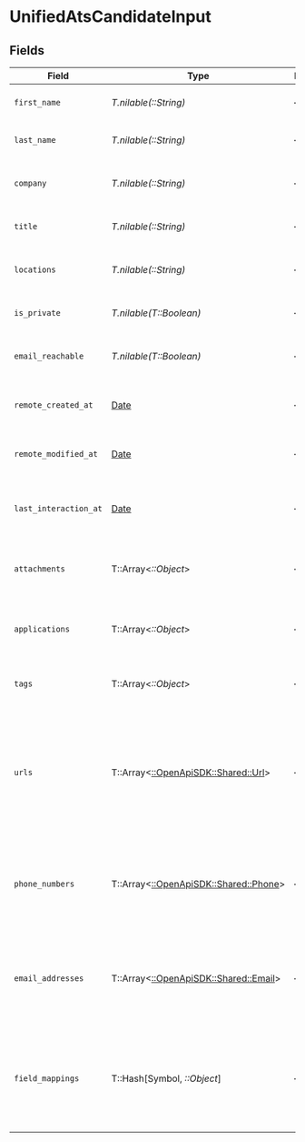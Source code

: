 # UnifiedAtsCandidateInput


## Fields

| Field                                                                                                 | Type                                                                                                  | Required                                                                                              | Description                                                                                           | Example                                                                                               |
| ----------------------------------------------------------------------------------------------------- | ----------------------------------------------------------------------------------------------------- | ----------------------------------------------------------------------------------------------------- | ----------------------------------------------------------------------------------------------------- | ----------------------------------------------------------------------------------------------------- |
| `first_name`                                                                                          | *T.nilable(::String)*                                                                                 | :heavy_minus_sign:                                                                                    | The first name of the candidate                                                                       | Joe                                                                                                   |
| `last_name`                                                                                           | *T.nilable(::String)*                                                                                 | :heavy_minus_sign:                                                                                    | The last name of the candidate                                                                        | Doe                                                                                                   |
| `company`                                                                                             | *T.nilable(::String)*                                                                                 | :heavy_minus_sign:                                                                                    | The company of the candidate                                                                          | Acme                                                                                                  |
| `title`                                                                                               | *T.nilable(::String)*                                                                                 | :heavy_minus_sign:                                                                                    | The title of the candidate                                                                            | Analyst                                                                                               |
| `locations`                                                                                           | *T.nilable(::String)*                                                                                 | :heavy_minus_sign:                                                                                    | The locations of the candidate                                                                        | New York                                                                                              |
| `is_private`                                                                                          | *T.nilable(T::Boolean)*                                                                               | :heavy_minus_sign:                                                                                    | Whether the candidate is private                                                                      | false                                                                                                 |
| `email_reachable`                                                                                     | *T.nilable(T::Boolean)*                                                                               | :heavy_minus_sign:                                                                                    | Whether the candidate is reachable by email                                                           | true                                                                                                  |
| `remote_created_at`                                                                                   | [Date](https://ruby-doc.org/stdlib-2.6.1/libdoc/date/rdoc/Date.html)                                  | :heavy_minus_sign:                                                                                    | The remote creation date of the candidate                                                             | 2024-10-01T12:00:00Z                                                                                  |
| `remote_modified_at`                                                                                  | [Date](https://ruby-doc.org/stdlib-2.6.1/libdoc/date/rdoc/Date.html)                                  | :heavy_minus_sign:                                                                                    | The remote modification date of the candidate                                                         | 2024-10-01T12:00:00Z                                                                                  |
| `last_interaction_at`                                                                                 | [Date](https://ruby-doc.org/stdlib-2.6.1/libdoc/date/rdoc/Date.html)                                  | :heavy_minus_sign:                                                                                    | The last interaction date with the candidate                                                          | 2024-10-01T12:00:00Z                                                                                  |
| `attachments`                                                                                         | T::Array<*::Object*>                                                                                  | :heavy_minus_sign:                                                                                    | The attachments UUIDs of the candidate                                                                | [<br/>"801f9ede-c698-4e66-a7fc-48d19eebaa4f"<br/>]                                                    |
| `applications`                                                                                        | T::Array<*::Object*>                                                                                  | :heavy_minus_sign:                                                                                    | The applications UUIDs of the candidate                                                               | [<br/>"801f9ede-c698-4e66-a7fc-48d19eebaa4f"<br/>]                                                    |
| `tags`                                                                                                | T::Array<*::Object*>                                                                                  | :heavy_minus_sign:                                                                                    | The tags of the candidate                                                                             | [<br/>"tag_1",<br/>"tag_2"<br/>]                                                                      |
| `urls`                                                                                                | T::Array<[::OpenApiSDK::Shared::Url](../../models/shared/url.md)>                                     | :heavy_minus_sign:                                                                                    | The urls of the candidate, possible values for Url type are WEBSITE, BLOG, LINKEDIN, GITHUB, or OTHER | [<br/>{<br/>"url": "mywebsite.com",<br/>"url_type": "WEBSITE"<br/>}<br/>]                             |
| `phone_numbers`                                                                                       | T::Array<[::OpenApiSDK::Shared::Phone](../../models/shared/phone.md)>                                 | :heavy_minus_sign:                                                                                    | The phone numbers of the candidate                                                                    | [<br/>{<br/>"phone_number": "+33660688899",<br/>"phone_type": "WORK"<br/>}<br/>]                      |
| `email_addresses`                                                                                     | T::Array<[::OpenApiSDK::Shared::Email](../../models/shared/email.md)>                                 | :heavy_minus_sign:                                                                                    | The email addresses of the candidate                                                                  | [<br/>{<br/>"email_address": "joedoe@gmail.com",<br/>"email_address_type": "WORK"<br/>}<br/>]         |
| `field_mappings`                                                                                      | T::Hash[Symbol, *::Object*]                                                                           | :heavy_minus_sign:                                                                                    | The custom field mappings of the object between the remote 3rd party & Panora                         | {<br/>"fav_dish": "broccoli",<br/>"fav_color": "red"<br/>}                                            |